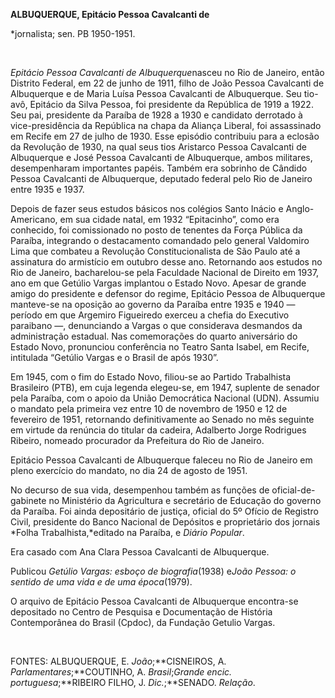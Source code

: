 **ALBUQUERQUE, Epitácio Pessoa Cavalcanti de**

\*jornalista; sen. PB 1950-1951.

 

*Epitácio Pessoa Cavalcanti de Albuquerque*nasceu no Rio de Janeiro,
então Distrito Federal, em 22 de junho de 1911, filho de João Pessoa
Cavalcanti de Albuquerque e de Maria Luísa Pessoa Cavalcanti de
Albuquerque. Seu tio-avô, Epitácio da Silva Pessoa, foi presidente da
República de 1919 a 1922. Seu pai, presidente da Paraíba de 1928 a 1930
e candidato derrotado à vice-presidência da República na chapa da
Aliança Liberal, foi assassinado em Recife em 27 de julho de 1930. Esse
episódio contribuiu para a eclosão da Revolução de 1930, na qual seus
tios Aristarco Pessoa Cavalcanti de Albuquerque e José Pessoa Cavalcanti
de Albuquerque, ambos militares, desempenharam importantes papéis.
Também era sobrinho de Cândido Pessoa Cavalcanti de Albuquerque,
deputado federal pelo Rio de Janeiro entre 1935 e 1937.

Depois de fazer seus estudos básicos nos colégios Santo Inácio e
Anglo-Americano, em sua cidade natal, em 1932 “Epitacinho”, como era
conhecido, foi comissionado no posto de tenentes da Força Pública da
Paraíba, integrando o destacamento comandado pelo general Valdomiro Lima
que combateu a Revolução Constitucionalista de São Paulo até a
assinatura do armistício em outubro desse ano. Retornando aos estudos no
Rio de Janeiro, bacharelou-se pela Faculdade Nacional de Direito em
1937, ano em que Getúlio Vargas implantou o Estado Novo. Apesar de
grande amigo do presidente e defensor do regime, Epitácio Pessoa de
Albuquerque manteve-se na oposição ao governo da Paraíba entre 1935 e
1940 — período em que Argemiro Figueiredo exerceu a chefia do Executivo
paraibano —, denunciando a Vargas o que considerava desmandos da
administração estadual. Nas comemorações do quarto aniversário do Estado
Novo, pronunciou conferência no Teatro Santa Isabel, em Recife,
intitulada “Getúlio Vargas e o Brasil de após 1930”.

Em 1945, com o fim do Estado Novo, filiou-se ao Partido Trabalhista
Brasileiro (PTB), em cuja legenda elegeu-se, em 1947, suplente de
senador pela Paraíba, com o apoio da União Democrática Nacional (UDN).
Assumiu o mandato pela primeira vez entre 10 de novembro de 1950 e 12 de
fevereiro de 1951, retornando definitivamente ao Senado no mês seguinte
em virtude da renúncia do titular da cadeira, Adalberto Jorge Rodrigues
Ribeiro, nomeado procurador da Prefeitura do Rio de Janeiro.

Epitácio Pessoa Cavalcanti de Albuquerque faleceu no Rio de Janeiro em
pleno exercício do mandato, no dia 24 de agosto de 1951.

No decurso de sua vida, desempenhou também as funções de
oficial-de-gabinete no Ministério da Agricultura e secretário de
Educação do governo da Paraíba. Foi ainda depositário de justiça,
oficial do 5º Ofício de Registro Civil, presidente do Banco Nacional de
Depósitos e proprietário dos jornais *Folha Trabalhista,*editado na
Paraíba, e *Diário Popular*.

Era casado com Ana Clara Pessoa Cavalcanti de Albuquerque.

Publicou *Getúlio Vargas: esboço de biografia*(1938) e*João Pessoa: o
sentido de uma vida e de uma época*(1979).

O arquivo de Epitácio Pessoa Cavalcanti de Albuquerque encontra-se
depositado no Centro de Pesquisa e Documentação de História
Contemporânea do Brasil (Cpdoc), da Fundação Getulio Vargas.

 

FONTES: ALBUQUERQUE, E. *João*;**CISNEIROS, A.
*Parlamentares*;**COUTINHO, A. *Brasil*;*Grande encic.*
*portuguesa*;**RIBEIRO FILHO, J. *Dic.*;**SENADO. *Relação*.

 
